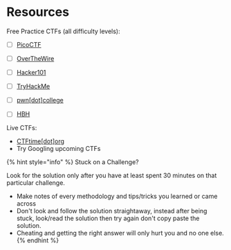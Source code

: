 # Resources

Free Practice CTFs (all difficulty levels):

* [ ] [PicoCTF](https://play.picoctf.org/)&#x20;
* [ ] [OverTheWire](https://overthewire.org/wargames/)
* [ ] [Hacker101](https://ctf.hacker101.com/)
* [ ] [TryHackMe](https://tryhackme.com/hacktivities?tab=search\&page=1\&free=free\&order=most-popular\&difficulty=all\&type=challenge)
* [ ] [pwn\[dot\]college](https://pwn.college/dojos)
* [ ] [HBH](https://hbh.sh/)



Live CTFs:

* [CTFtime\[dot\]org](https://ctftime.org/event/list/upcoming)
* Try Googling upcoming CTFs



{% hint style="info" %}
Stuck on a Challenge?&#x20;

Look for the solution only after you have at least spent 30 minutes on that particular challenge.&#x20;

* Make notes of every methodology and tips/tricks you learned or came across
* Don't look and follow the solution straightaway, instead after being stuck, look/read the solution then try again don't copy paste the solution.
* Cheating and getting the right answer will only hurt you and no one else.
{% endhint %}
